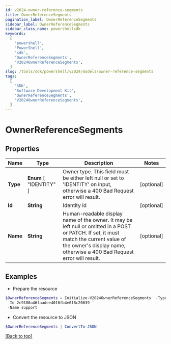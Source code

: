 ```yaml
---
id: v2024-owner-reference-segments
title: OwnerReferenceSegments
pagination_label: OwnerReferenceSegments
sidebar_label: OwnerReferenceSegments
sidebar_class_name: powershellsdk
keywords:
  [
    'powershell',
    'PowerShell',
    'sdk',
    'OwnerReferenceSegments',
    'V2024OwnerReferenceSegments',
  ]
slug: /tools/sdk/powershell/v2024/models/owner-reference-segments
tags:
  [
    'SDK',
    'Software Development Kit',
    'OwnerReferenceSegments',
    'V2024OwnerReferenceSegments',
  ]
---
```


# OwnerReferenceSegments

## Properties

| Name | Type | Description | Notes |
| --- | --- | --- | --- |
| **Type** | **Enum** [ "IDENTITY" ] | Owner type. This field must be either left null or set to 'IDENTITY' on input, otherwise a 400 Bad Request error will result. | [optional] |
| **Id** | **String** | Identity id | [optional] |
| **Name** | **String** | Human-readable display name of the owner. It may be left null or omitted in a POST or PATCH. If set, it must match the current value of the owner's display name, otherwise a 400 Bad Request error will result. | [optional] |

## Examples

- Prepare the resource

```powershell
$OwnerReferenceSegments = Initialize-V2024OwnerReferenceSegments  -Type IDENTITY `
 -Id 2c9180a46faadee4016fb4e018c20639 `
 -Name support
```

- Convert the resource to JSON

```powershell
$OwnerReferenceSegments | ConvertTo-JSON
```

[[Back to top]](#)
